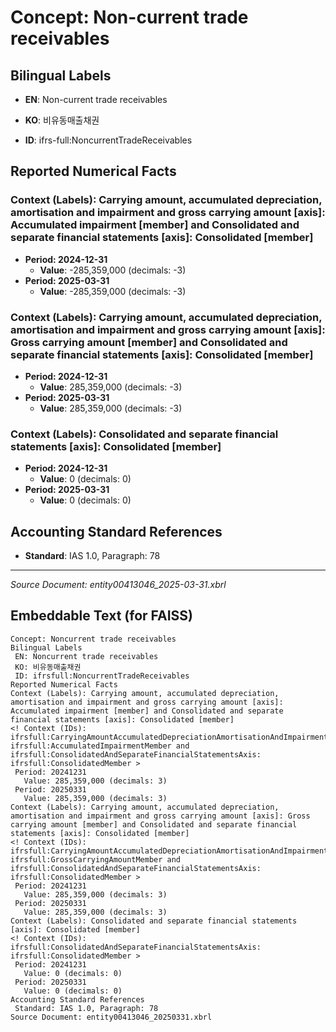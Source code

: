 # Concept: Non-current trade receivables

## Bilingual Labels
- **EN**: Non-current trade receivables
- **KO**: 비유동매출채권

- **ID**: ifrs-full:NoncurrentTradeReceivables

## Reported Numerical Facts

### **Context (Labels): Carrying amount, accumulated depreciation, amortisation and impairment and gross carrying amount [axis]: Accumulated impairment [member] and Consolidated and separate financial statements [axis]: Consolidated [member]**
<!-- Context (IDs): ifrs-full:CarryingAmountAccumulatedDepreciationAmortisationAndImpairmentAndGrossCarryingAmountAxis: ifrs-full:AccumulatedImpairmentMember and ifrs-full:ConsolidatedAndSeparateFinancialStatementsAxis: ifrs-full:ConsolidatedMember -->
- **Period: 2024-12-31**
  - **Value**: -285,359,000 (decimals: -3)
- **Period: 2025-03-31**
  - **Value**: -285,359,000 (decimals: -3)

### **Context (Labels): Carrying amount, accumulated depreciation, amortisation and impairment and gross carrying amount [axis]: Gross carrying amount [member] and Consolidated and separate financial statements [axis]: Consolidated [member]**
<!-- Context (IDs): ifrs-full:CarryingAmountAccumulatedDepreciationAmortisationAndImpairmentAndGrossCarryingAmountAxis: ifrs-full:GrossCarryingAmountMember and ifrs-full:ConsolidatedAndSeparateFinancialStatementsAxis: ifrs-full:ConsolidatedMember -->
- **Period: 2024-12-31**
  - **Value**: 285,359,000 (decimals: -3)
- **Period: 2025-03-31**
  - **Value**: 285,359,000 (decimals: -3)

### **Context (Labels): Consolidated and separate financial statements [axis]: Consolidated [member]**
<!-- Context (IDs): ifrs-full:ConsolidatedAndSeparateFinancialStatementsAxis: ifrs-full:ConsolidatedMember -->
- **Period: 2024-12-31**
  - **Value**: 0 (decimals: 0)
- **Period: 2025-03-31**
  - **Value**: 0 (decimals: 0)

## Accounting Standard References
- **Standard**: IAS 1.0, Paragraph: 78

---
*Source Document: entity00413046_2025-03-31.xbrl*
## Embeddable Text (for FAISS)
```text
Concept: Noncurrent trade receivables
Bilingual Labels
 EN: Noncurrent trade receivables
 KO: 비유동매출채권
 ID: ifrsfull:NoncurrentTradeReceivables
Reported Numerical Facts
Context (Labels): Carrying amount, accumulated depreciation, amortisation and impairment and gross carrying amount [axis]: Accumulated impairment [member] and Consolidated and separate financial statements [axis]: Consolidated [member]
<! Context (IDs): ifrsfull:CarryingAmountAccumulatedDepreciationAmortisationAndImpairmentAndGrossCarryingAmountAxis: ifrsfull:AccumulatedImpairmentMember and ifrsfull:ConsolidatedAndSeparateFinancialStatementsAxis: ifrsfull:ConsolidatedMember >
 Period: 20241231
   Value: 285,359,000 (decimals: 3)
 Period: 20250331
   Value: 285,359,000 (decimals: 3)
Context (Labels): Carrying amount, accumulated depreciation, amortisation and impairment and gross carrying amount [axis]: Gross carrying amount [member] and Consolidated and separate financial statements [axis]: Consolidated [member]
<! Context (IDs): ifrsfull:CarryingAmountAccumulatedDepreciationAmortisationAndImpairmentAndGrossCarryingAmountAxis: ifrsfull:GrossCarryingAmountMember and ifrsfull:ConsolidatedAndSeparateFinancialStatementsAxis: ifrsfull:ConsolidatedMember >
 Period: 20241231
   Value: 285,359,000 (decimals: 3)
 Period: 20250331
   Value: 285,359,000 (decimals: 3)
Context (Labels): Consolidated and separate financial statements [axis]: Consolidated [member]
<! Context (IDs): ifrsfull:ConsolidatedAndSeparateFinancialStatementsAxis: ifrsfull:ConsolidatedMember >
 Period: 20241231
   Value: 0 (decimals: 0)
 Period: 20250331
   Value: 0 (decimals: 0)
Accounting Standard References
 Standard: IAS 1.0, Paragraph: 78
Source Document: entity00413046_20250331.xbrl
```